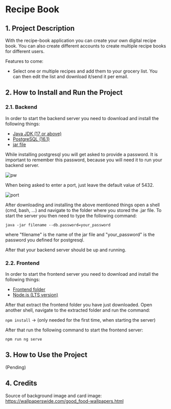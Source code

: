 # Recipe Book

## 1. Project Description

With the recipe-book application you can create your own digital recipe book. You can also create different accounts to create multiple recipe books for different users.

Features to come:
- Select one or multiple recipes and add them to your grocery list. You can then edit the list and download it/send it per email.

## 2. How to Install and Run the Project
### 2.1. Backend
In order to start the backend server you need to download and install the following things:
- [Java JDK (17 or above)](https://www.oracle.com/at/java/technologies/downloads/#jdk17-windows)
- [PostgreSQL (16.1)](https://www.enterprisedb.com/downloads/postgres-postgresql-downloads)
- [jar file](https://github.com/maaddi/recipe-book/blob/main/backend/target/recipe-book-0.0.1-SNAPSHOT.jar)

While installing postgresql you will get asked to provide a password. It is important to remember this password, because you will need it to run your backend server.

![pw](https://github.com/maaddi/recipe-book/assets/101003016/66317322-208e-4848-8e63-824c30101ab8)

When being asked to enter a port, just leave the default value of 5432.

![port](https://github.com/maaddi/recipe-book/assets/101003016/7cee423d-4ede-460f-9491-987976491bc7)

After downloading and installing the above mentioned things open a shell (cmd, bash, ...) and navigate to the folder where you stored the .jar file. To start the server you then need to type the following command:

`java -jar filename --db.password=your_password`

where "filename" is the name of the jar file and "your_password" is the password you defined for postgresql.

After that your backend server should be up and running.

### 2.2. Frontend
In order to start the frontend server you need to download and install the following things:
- [Frontend folder](https://download-directory.github.io/?url=https%3A%2F%2Fgithub.com%2Fmaaddi%2Frecipe-book%2Ftree%2Fmain%2Ffrontend)
- [Node.js (LTS version)](https://nodejs.org/en)

After that extract the frontend folder you have just downloaded. Open another shell, navigate to the extracted folder and run the command:

`npm install` &rarr; (only needed for the first time, when starting the server)

After that run the following command to start the frontend server:

`npm run ng serve`

## 3. How to Use the Project
(Pending)

## 4. Credits
Source of background image and card image: https://wallpaperswide.com/good_food-wallpapers.html
